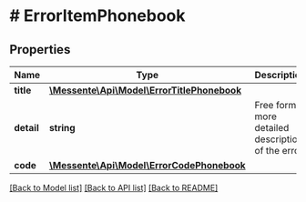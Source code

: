 # # ErrorItemPhonebook

## Properties

Name | Type | Description | Notes
------------ | ------------- | ------------- | -------------
**title** | [**\Messente\Api\Model\ErrorTitlePhonebook**](ErrorTitlePhonebook.md) |  |
**detail** | **string** | Free form more detailed description of the error |
**code** | [**\Messente\Api\Model\ErrorCodePhonebook**](ErrorCodePhonebook.md) |  |

[[Back to Model list]](../../README.md#models) [[Back to API list]](../../README.md#endpoints) [[Back to README]](../../README.md)
